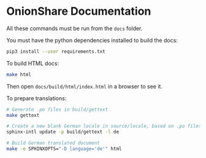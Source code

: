 # OnionShare Documentation

All these commands must be run from the `docs` folder.

You must have the python dependencies installed to build the docs:

```sh
pip3 install --user requirements.txt
```

To build HTML docs:

```sh
make html
```

Then open `docs/build/html/index.html` in a browser to see it.

To prepare translations:

```sh
# Generate .po files in build/gettext 
make gettext

# Create a new blank German locale in source/locale, based on .po files
sphinx-intl update -p build/gettext -l de

# Build German translated document
make -e SPHINXOPTS="-D language='de'" html
```
